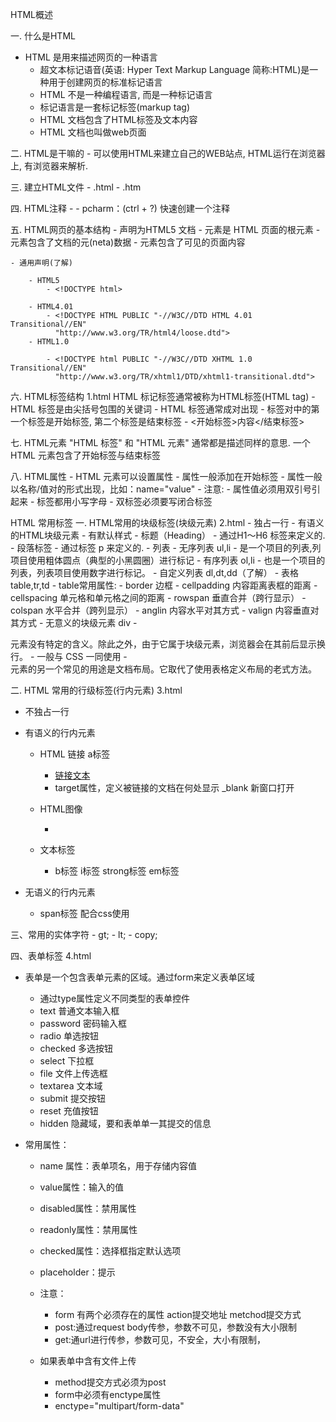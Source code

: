 

HTML概述

一. 什么是HTML
- HTML 是用来描述网页的一种语言
    - 超文本标记语音(英语: Hyper Text  Markup Language 简称:HTML)是一种用于创建网页的标准标记语言
    -  HTML 不是一种编程语言, 而是一种标记语言
    - 标记语言是一套标记标签(markup tag)
    - HTML 文档包含了HTML标签及文本内容
    - HTML 文档也叫做web页面
    
二. HTML是干嘛的
    - 可以使用HTML来建立自己的WEB站点, HTML运行在浏览器上, 有浏览器来解析.
    
三. 建立HTML文件
    - .html
    - .htm
    
四. HTML注释
    - <!--注释内容--> 
    - pcharm：(ctrl + ?) 快速创建一个注释
    
五. HTML网页的基本结构
    - <!DOCTYPE html>   声明为HTML5 文档
    - <html>    元素是 HTML 页面的根元素
    - <head>    元素包含了文档的元(neta)数据
    - <body>    元素包含了可见的页面内容
    
    - 通用声明(了解)
    
        - HTML5
            - <!DOCTYPE html>   
            
        - HTML4.01
            - <!DOCTYPE HTML PUBLIC "-//W3C//DTD HTML 4.01 Transitional//EN"
              "http://www.w3.org/TR/html4/loose.dtd">         
        - HTML1.0
        
            - <!DOCTYPE html PUBLIC "-//W3C//DTD XHTML 1.0 Transitional//EN"
              "http://www.w3.org/TR/xhtml1/DTD/xhtml1-transitional.dtd">
              
六. HTML标签结构  1.html
HTML 标记标签通常被称为HTML标签(HTML tag)
    - HTML 标签是由尖括号包围的关键词
    - HTML 标签通常成对出现
    - 标签对中的第一个标签是开始标签, 第二个标签是结束标签
        - <开始标签>内容</结束标签>
        
七. HTML元素
"HTML 标签" 和 "HTML 元素" 通常都是描述同样的意思. 一个 HTML 元素包含了开始标签与结束标签

八. HTML属性
    - HTML 元素可以设置属性
    - 属性一般添加在开始标签
    - 属性一般以名称/值对的形式出现，比如：name="value"
    - 注意: 
        - 属性值必须用双引号引起来
        - 标签都用小写字母
        - 双标签必须要写闭合标签
        

HTML 常用标签 
一. HTML常用的块级标签(块级元素)  2.html
    - 独占一行
    - 有语义的HTML块级元素
        - 有默认样式
        - 标题（Heading） 
            - 通过H1～H6 标签来定义的.
        - 段落标签
            - 通过标签 p 来定义的.
        - 列表
            - 无序列表 ul,li
                - 是一个项目的列表,列项目使用粗体圆点（典型的小黑圆圈）进行标记
            - 有序列表 ol,li
                - 也是一个项目的列表，列表项目使用数字进行标记。
            - 自定义列表 dl,dt,dd（了解）
        - 表格 table,tr,td
            - table常用属性:
                - border        边框
                - cellpadding   内容距离表框的距离
                - cellspacing   单元格和单元格之间的距离
                - rowspan       垂直合并（跨行显示）
                - colspan       水平合并（跨列显示）
                - anglin        内容水平对其方式
                - valign        内容垂直对其方式
    - 无意义的块级元素 div
        - <div> 元素没有特定的含义。除此之外，由于它属于块级元素，浏览器会在其前后显示换行。
        - 一般与 CSS 一同使用
        - <div> 元素的另一个常见的用途是文档布局。它取代了使用表格定义布局的老式方法。

二. HTML 常用的行级标签(行内元素) 3.html
- 不独占一行

- 有语义的行内元素
    - HTML 链接 a标签
        - <a href="链接地址">链接文本</a>
        - target属性，定义被链接的文档在何处显示  _blank 新窗口打开
        
    - HTML图像
        - <img src="图片地址" alt="">
    - 文本标签
        - b标签 i标签 strong标签 em标签

- 无语义的行内元素
    - span标签 配合css使用

三、常用的实体字符
    - gt;
    - lt;
    - copy;

四、表单标签   4.html
- 表单是一个包含表单元素的区域。通过form来定义表单区域
    - 通过type属性定义不同类型的表单控件
    - text 普通文本输入框
    - password 密码输入框
    - radio    单选按钮
    - checked  多选按钮
    - select   下拉框
    - file     文件上传选框
    - textarea 文本域
    - submit   提交按钮
    - reset    充值按钮
    - hidden   隐藏域，要和表单单一其提交的信息

- 常用属性：
    - name 属性：表单项名，用于存储内容值
    - value属性：输入的值
    - disabled属性：禁用属性
    - readonly属性：禁用属性
    - checked属性：选择框指定默认选项
    - placeholder：提示
    - 注意：
        - form 有两个必须存在的属性 action提交地址 metchod提交方式
        - post:通过request body传参，参数不可见，参数没有大小限制
        - get:通url进行传参，参数可见，不安全，大小有限制，

    - 如果表单中含有文件上传 
        - method提交方式必须为post 
        - form中必须有enctype属性
        - enctype="multipart/form-data"